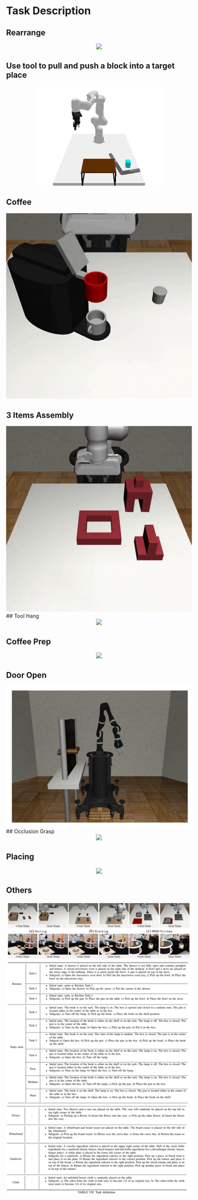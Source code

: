 # Task Description

## Rearrange

<div align='center'>
    <img src='https://github.com/vimalabs/VIMABench/raw/main/images/tasks/rearrange.gif' />
</div>


## Use tool to pull and push a block into a target place

<div align='center'>
    <img src='assets/NjUpHEyVwafQsUM4BqPQD_RJD4o_zXCV5LhnUWtr0aHum06cSNQGnlf_VOwbg9C-Tijyb7r0QZnOvp9cXv5FUuQI73VkI3j3684FNDq2UWxr-X-vLVhgvT8AKiLlv6iDAA=w1280.gif' />
</div>




## Coffee

<div align='center'>
    <img src='assets/ZX-4erjSzXV_5cXz1BHw3NvRKqRxuWDn37gMqtjUgIREu4PmWg65OWAO8EsJd_LmNH9j1OEUZLp2VH8WaRqWrxI=w1280.gif' />
</div>


## 3 Items Assembly

<div align='center'>
    <img src='assets/MyVbMhjtCLEsR-sXs62B7IQJpFVhzq3QRABOMEfM0v7VHJISqFICYOu9NCrDS4XYZdrPf1icPXiTcf9Ghlt-gWE=w1280.gif' />
</div>
## Tool Hang



<div align='center'>
    <img src='assets/tool_hang.gif' />
</div>

## Coffee Prep

<div align='center'>
    <img src='assets/GI8YL-OGr9qVSmEbqQ1Q3tk2JTAF39QIhZLrVqrgutrOmeJmraV-TdJBo9x-x-szSzehCLuA3rAmYYPOueznecU=w1280.gif' />
</div>

## Door Open

<div align='center'>
    <img src='task_description/image-20230914171756177.png' />
</div>
## Occlusion Grasp

<div align='center'>
    <img src='assets/YG8XJUI8uXnSyHMbQnrP6qNJz6lWJ-B3YyTcJWCGIFmp7V4hrPtJDPwum_rBcIwXgKhSzxKRFJ5-HAmDs5eqzFw=w1280.gif' />
</div>

## Placing

<div align='center'>
    <img src='assets/COKEi5JQXh5ij1rAnL5AwkzUmZCmWrHid3daJs434ZV5rFKZ2DdXkECPiD6MSUeWhr-ljvwRMVj3wOH6Je17btf3K-FGqcRJyZtx-mONkx4FClGek8FuV4CsZ95zd_bTrA=w1280.gif' />
</div>

## Others

<div align='center'>
    <img src='task_description/image-20230914171440076.png' />
    <img src='task_description/image-20230914171520768.png' />
    <img src='task_description/image-20230914171604405.png' />
</div>


